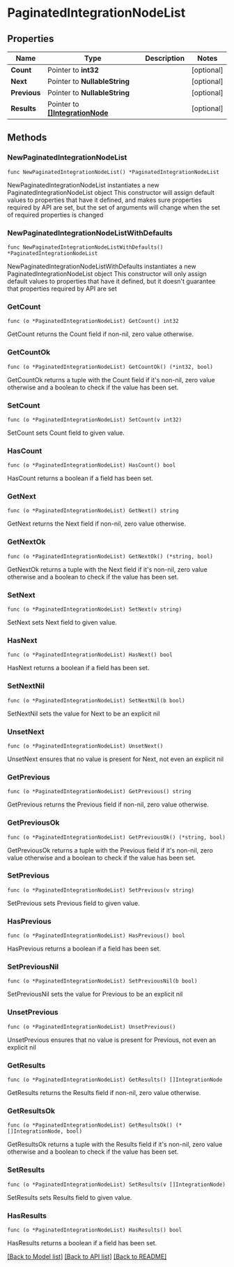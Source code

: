 # PaginatedIntegrationNodeList

## Properties

Name | Type | Description | Notes
------------ | ------------- | ------------- | -------------
**Count** | Pointer to **int32** |  | [optional] 
**Next** | Pointer to **NullableString** |  | [optional] 
**Previous** | Pointer to **NullableString** |  | [optional] 
**Results** | Pointer to [**[]IntegrationNode**](IntegrationNode.md) |  | [optional] 

## Methods

### NewPaginatedIntegrationNodeList

`func NewPaginatedIntegrationNodeList() *PaginatedIntegrationNodeList`

NewPaginatedIntegrationNodeList instantiates a new PaginatedIntegrationNodeList object
This constructor will assign default values to properties that have it defined,
and makes sure properties required by API are set, but the set of arguments
will change when the set of required properties is changed

### NewPaginatedIntegrationNodeListWithDefaults

`func NewPaginatedIntegrationNodeListWithDefaults() *PaginatedIntegrationNodeList`

NewPaginatedIntegrationNodeListWithDefaults instantiates a new PaginatedIntegrationNodeList object
This constructor will only assign default values to properties that have it defined,
but it doesn't guarantee that properties required by API are set

### GetCount

`func (o *PaginatedIntegrationNodeList) GetCount() int32`

GetCount returns the Count field if non-nil, zero value otherwise.

### GetCountOk

`func (o *PaginatedIntegrationNodeList) GetCountOk() (*int32, bool)`

GetCountOk returns a tuple with the Count field if it's non-nil, zero value otherwise
and a boolean to check if the value has been set.

### SetCount

`func (o *PaginatedIntegrationNodeList) SetCount(v int32)`

SetCount sets Count field to given value.

### HasCount

`func (o *PaginatedIntegrationNodeList) HasCount() bool`

HasCount returns a boolean if a field has been set.

### GetNext

`func (o *PaginatedIntegrationNodeList) GetNext() string`

GetNext returns the Next field if non-nil, zero value otherwise.

### GetNextOk

`func (o *PaginatedIntegrationNodeList) GetNextOk() (*string, bool)`

GetNextOk returns a tuple with the Next field if it's non-nil, zero value otherwise
and a boolean to check if the value has been set.

### SetNext

`func (o *PaginatedIntegrationNodeList) SetNext(v string)`

SetNext sets Next field to given value.

### HasNext

`func (o *PaginatedIntegrationNodeList) HasNext() bool`

HasNext returns a boolean if a field has been set.

### SetNextNil

`func (o *PaginatedIntegrationNodeList) SetNextNil(b bool)`

 SetNextNil sets the value for Next to be an explicit nil

### UnsetNext
`func (o *PaginatedIntegrationNodeList) UnsetNext()`

UnsetNext ensures that no value is present for Next, not even an explicit nil
### GetPrevious

`func (o *PaginatedIntegrationNodeList) GetPrevious() string`

GetPrevious returns the Previous field if non-nil, zero value otherwise.

### GetPreviousOk

`func (o *PaginatedIntegrationNodeList) GetPreviousOk() (*string, bool)`

GetPreviousOk returns a tuple with the Previous field if it's non-nil, zero value otherwise
and a boolean to check if the value has been set.

### SetPrevious

`func (o *PaginatedIntegrationNodeList) SetPrevious(v string)`

SetPrevious sets Previous field to given value.

### HasPrevious

`func (o *PaginatedIntegrationNodeList) HasPrevious() bool`

HasPrevious returns a boolean if a field has been set.

### SetPreviousNil

`func (o *PaginatedIntegrationNodeList) SetPreviousNil(b bool)`

 SetPreviousNil sets the value for Previous to be an explicit nil

### UnsetPrevious
`func (o *PaginatedIntegrationNodeList) UnsetPrevious()`

UnsetPrevious ensures that no value is present for Previous, not even an explicit nil
### GetResults

`func (o *PaginatedIntegrationNodeList) GetResults() []IntegrationNode`

GetResults returns the Results field if non-nil, zero value otherwise.

### GetResultsOk

`func (o *PaginatedIntegrationNodeList) GetResultsOk() (*[]IntegrationNode, bool)`

GetResultsOk returns a tuple with the Results field if it's non-nil, zero value otherwise
and a boolean to check if the value has been set.

### SetResults

`func (o *PaginatedIntegrationNodeList) SetResults(v []IntegrationNode)`

SetResults sets Results field to given value.

### HasResults

`func (o *PaginatedIntegrationNodeList) HasResults() bool`

HasResults returns a boolean if a field has been set.


[[Back to Model list]](../README.md#documentation-for-models) [[Back to API list]](../README.md#documentation-for-api-endpoints) [[Back to README]](../README.md)


